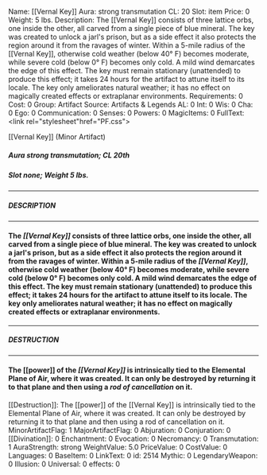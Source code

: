Name: [[Vernal Key]]
Aura: strong transmutation
CL: 20
Slot: item
Price: 0
Weight: 5 lbs.
Description: The [[Vernal Key]] consists of three lattice orbs, one inside the other, all carved from a single piece of blue mineral. The key was created to unlock a jarl's prison, but as a side effect it also protects the region around it from the ravages of winter. Within a 5-mile radius of the [[Vernal Key]], otherwise cold weather (below 40&#176; F) becomes moderate, while severe cold (below 0&#176; F) becomes only cold. A mild wind demarcates the edge of this effect. The key must remain stationary (unattended) to produce this effect; it takes 24 hours for the artifact to attune itself to its locale. The key only ameliorates natural weather; it has no effect on magically created effects or extraplanar environments.
Requirements: 0
Cost: 0
Group: Artifact
Source: Artifacts & Legends
AL: 0
Int: 0
Wis: 0
Cha: 0
Ego: 0
Communication: 0
Senses: 0
Powers: 0
MagicItems: 0
FullText: <link rel="stylesheet"href="PF.css"><div class="heading"><p class="alignleft">[[Vernal Key]] (Minor Artifact)</p><div style="clear: both;"></div></div><div><h5><b>Aura </b>strong transmutation; <b>CL </b>20th</h5><h5><b>Slot </b>none; <b>Weight </b>5 lbs.</h5></div><hr/><div><h5><b>DESCRIPTION</b></h5></div><hr/><div><h4><p>The <i>[[Vernal Key]]</i> consists of three lattice orbs, one inside the other, all carved from a single piece of blue mineral. The key was created to unlock a jarl's prison, but as a side effect it also protects the region around it from the ravages of winter. Within a 5-mile radius of the <i>[[Vernal Key]]</i>, otherwise cold weather (below 40&#176; F) becomes moderate, while severe cold (below 0&#176; F) becomes only cold. A mild wind demarcates the edge of this effect. The key must remain stationary (unattended) to produce this effect; it takes 24 hours for the artifact to attune itself to its locale. The key only ameliorates natural weather; it has no effect on magically created effects or extraplanar environments.</p></h4></div><hr/><div><h5><b>DESTRUCTION</b></h5></div><hr/><div><h4><p>The [[power]] of the <i>[[Vernal Key]]</i> is intrinsically tied to the Elemental Plane of Air, where it was created. It can only be destroyed by returning it to that plane and then using a <i>rod of cancellation</i> on it.</p></h4></div>
[[Destruction]]: The [[power]] of the [[Vernal Key]] is intrinsically tied to the Elemental Plane of Air, where it was created. It can only be destroyed by returning it to that plane and then using a rod of cancellation on it.
MinorArtifactFlag: 1
MajorArtifactFlag: 0
Abjuration: 0
Conjuration: 0
[[Divination]]: 0
Enchantment: 0
Evocation: 0
Necromancy: 0
Transmutation: 1
AuraStrength: strong
WeightValue: 5.0
PriceValue: 0
CostValue: 0
Languages: 0
BaseItem: 0
LinkText: 0
id: 2514
Mythic: 0
LegendaryWeapon: 0
Illusion: 0
Universal: 0
effects: 0
